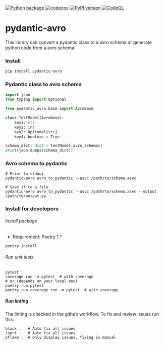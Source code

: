 [![Python package](https://github.com/godatadriven/pydantic-avro/actions/workflows/python-package.yml/badge.svg)](https://github.com/godatadriven/pydantic-avro/actions/workflows/python-package.yml)
[![codecov](https://codecov.io/gh/godatadriven/pydantic-avro/branch/main/graph/badge.svg?token=5L08GOERAW)](https://codecov.io/gh/godatadriven/pydantic-avro)
[![PyPI version](https://badge.fury.io/py/pydantic-avro.svg)](https://badge.fury.io/py/pydantic-avro)
[![CodeQL](https://github.com/godatadriven/pydantic-avro/actions/workflows/codeql-analysis.yml/badge.svg)](https://github.com/godatadriven/pydantic-avro/actions/workflows/codeql-analysis.yml)

# pydantic-avro

This library can convert a pydantic class to a avro schema or generate python code from a avro schema.

### Install

```bash
pip install pydantic-avro
```

### Pydantic class to avro schema

```python
import json
from typing import Optional

from pydantic_avro.base import AvroBase

class TestModel(AvroBase):
    key1: str
    key2: int
    key2: Optional[str]
    key4: boolean = True

schema_dict: dict = TestModel.avro_schema()
print(json.dumps(schema_dict))

```

### Avro schema to pydantic

```shell
# Print to stdout
pydantic-avro avro_to_pydantic --asvc /path/to/schema.asvc

# Save it to a file
pydantic-avro avro_to_pydantic --asvc /path/to/schema.asvc --output /path/to/output.py
```


### Install for developers

###### Install package

- Requirement: Poetry 1.*

```shell
poetry install
```

###### Run unit tests
```shell
pytest
coverage run -m pytest  # with coverage
# or (depends on your local env) 
poetry run pytest
poetry run coverage run -m pytest  # with coverage
```

##### Run linting

The linting is checked in the github workflow. To fix and review issues run this:
```shell
black .   # Auto fix all issues
isort .   # Auto fix all issues
pflake .  # Only display issues, fixing is manual
```
